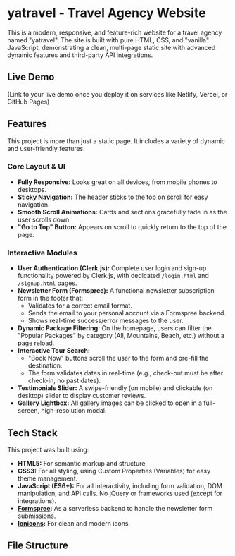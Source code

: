 # yatravel - Travel Agency Website

This is a modern, responsive, and feature-rich website for a travel agency named "yatravel". The site is built with pure HTML, CSS, and "vanilla" JavaScript, demonstrating a clean, multi-page static site with advanced dynamic features and third-party API integrations.


## Live Demo

(Link to your live demo once you deploy it on services like Netlify, Vercel, or GitHub Pages)

## Features

This project is more than just a static page. It includes a variety of dynamic and user-friendly features:

### Core Layout & UI
* **Fully Responsive:** Looks great on all devices, from mobile phones to desktops.
* **Sticky Navigation:** The header sticks to the top on scroll for easy navigation.
* **Smooth Scroll Animations:** Cards and sections gracefully fade in as the user scrolls down.
* **"Go to Top" Button:** Appears on scroll to quickly return to the top of the page.

### Interactive Modules
* **User Authentication (Clerk.js):** Complete user login and sign-up functionality powered by Clerk.js, with dedicated `/login.html` and `/signup.html` pages.
* **Newsletter Form (Formspree):** A functional newsletter subscription form in the footer that:
    * Validates for a correct email format.
    * Sends the email to your personal account via a Formspree backend.
    * Shows real-time success/error messages to the user.
* **Dynamic Package Filtering:** On the homepage, users can filter the "Popular Packages" by category (All, Mountains, Beach, etc.) without a page reload.
* **Interactive Tour Search:**
    * "Book Now" buttons scroll the user to the form and pre-fill the destination.
    * The form validates dates in real-time (e.g., check-out must be after check-in, no past dates).
* **Testimonials Slider:** A swipe-friendly (on mobile) and clickable (on desktop) slider to display customer reviews.
* **Gallery Lightbox:** All gallery images can be clicked to open in a full-screen, high-resolution modal.

## Tech Stack

This project was built using:
* **HTML5:** For semantic markup and structure.
* **CSS3:** For all styling, using Custom Properties (Variables) for easy theme management.
* **JavaScript (ES6+):** For all interactivity, including form validation, DOM manipulation, and API calls. No jQuery or frameworks used (except for integrations).
* **[Formspree](https://formspree.io/):** As a serverless backend to handle the newsletter form submissions.
* **[Ionicons](https://ionicons.com/):** For clean and modern icons.

## File Structure